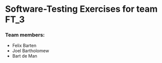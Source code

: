 # Software-Testing Exercises for team FT_3

### Team members:
* Felix Barten
* Joel Bartholomew
* Bart de Man



